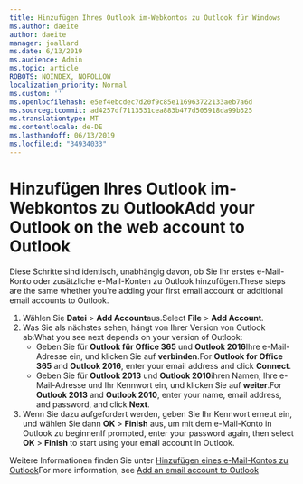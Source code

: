 ```yaml
---
title: Hinzufügen Ihres Outlook im-Webkontos zu Outlook für Windows
ms.author: daeite
author: daeite
manager: joallard
ms.date: 6/13/2019
ms.audience: Admin
ms.topic: article
ROBOTS: NOINDEX, NOFOLLOW
localization_priority: Normal
ms.custom: ''
ms.openlocfilehash: e5ef4ebcdec7d20f9c85e116963722133aeb7a6d
ms.sourcegitcommit: ad4257df7113531cea883b477d505918da99b325
ms.translationtype: MT
ms.contentlocale: de-DE
ms.lasthandoff: 06/13/2019
ms.locfileid: "34934033"
---
```

# <a name="add-your-outlook-on-the-web-account-to-outlook"></a><span data-ttu-id="2e6a8-102">Hinzufügen Ihres Outlook im-Webkontos zu Outlook</span><span class="sxs-lookup"><span data-stu-id="2e6a8-102">Add your Outlook on the web account to Outlook</span></span>

<span data-ttu-id="2e6a8-103">Diese Schritte sind identisch, unabhängig davon, ob Sie Ihr erstes e-Mail-Konto oder zusätzliche e-Mail-Konten zu Outlook hinzufügen.</span><span class="sxs-lookup"><span data-stu-id="2e6a8-103">These steps are the same whether you're adding your first email account or additional email accounts to Outlook.</span></span>

1. <span data-ttu-id="2e6a8-104">Wählen Sie **Datei** > **Add Account**aus.</span><span class="sxs-lookup"><span data-stu-id="2e6a8-104">Select **File** > **Add Account**.</span></span>
1. <span data-ttu-id="2e6a8-105">Was Sie als nächstes sehen, hängt von Ihrer Version von Outlook ab:</span><span class="sxs-lookup"><span data-stu-id="2e6a8-105">What you see next depends on your version of Outlook:</span></span>
    - <span data-ttu-id="2e6a8-106">Geben Sie für **Outlook für Office 365** und **Outlook 2016**Ihre e-Mail-Adresse ein, und klicken Sie auf **verbinden**.</span><span class="sxs-lookup"><span data-stu-id="2e6a8-106">For **Outlook for Office 365** and **Outlook 2016**, enter your email address and click **Connect**.</span></span>
    - <span data-ttu-id="2e6a8-107">Geben Sie für **Outlook 2013** und **Outlook 2010**ihren Namen, Ihre e-Mail-Adresse und Ihr Kennwort ein, und klicken Sie auf **weiter**.</span><span class="sxs-lookup"><span data-stu-id="2e6a8-107">For **Outlook 2013** and **Outlook 2010**, enter your name, email address, and password, and click **Next**.</span></span>
1. <span data-ttu-id="2e6a8-108">Wenn Sie dazu aufgefordert werden, geben Sie Ihr Kennwort erneut ein, und wählen Sie dann **OK** > **Finish** aus, um mit dem e-Mail-Konto in Outlook zu beginnen</span><span class="sxs-lookup"><span data-stu-id="2e6a8-108">If prompted, enter your password again, then select **OK** > **Finish** to start using your email account in Outlook.</span></span>

<span data-ttu-id="2e6a8-109">Weitere Informationen finden Sie unter [Hinzufügen eines e-Mail-Kontos zu Outlook](https://support.office.com/article/6e27792a-9267-4aa4-8bb6-c84ef146101b)</span><span class="sxs-lookup"><span data-stu-id="2e6a8-109">For more information, see [Add an email account to Outlook](https://support.office.com/article/6e27792a-9267-4aa4-8bb6-c84ef146101b)</span></span>